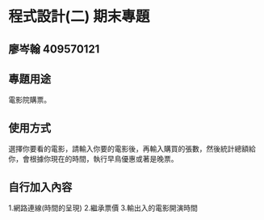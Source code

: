 # 程式設計(二) 期末專題
## 廖岑翰 409570121 

## 專題用途
電影院購票。

## 使用方式
選擇你要看的電影，請輸入你要的電影後，再輸入購買的張數，然後統計總額給你，會根據你現在的時間，執行早鳥優惠或著是晚票。

## 自行加入內容
1.網路連線(時間的呈現)
2.繼承票價
3.輸出入的電影開演時間